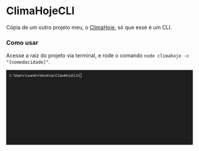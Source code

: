 # ClimaHojeCLI
Cópia de um outro projeto meu, o [ClimaHoje](https://github.com/LeandroLS/ClimaHoje), só que esse é um CLI.

### Como usar
Acesse a raiz do projeto via terminal, e rode o comando `node climahoje -c "[nomedacidade]"`.

![](gifExample.gif)

